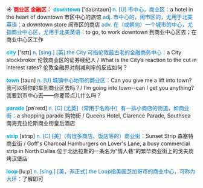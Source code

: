 ☀ <font color="red">**商业区 金融区：**</font>
<font color="sky blue">**downtown**</font> ['daʊntaʊn] 
<font color="#0070c0">n. [U] 市中心，商业区：</font>a hotel in the heart of downtown 市区中心的旅馆 <font color="#0070c0">adj. 市中心的，闹市区的，尤用于北美英语：</font>a downtown store 闹市区的商店 <font color="#0070c0">adv. 在（或朝向）一个城市的中心，尤指商业中心区，尤用于北美英语：</font>to go, to work downtown 到商业中心区去；在商业中心区工作

<font color="sky blue">**city**</font> ['sɪtɪ] 
<font color="#0070c0">n. [sing.] [英] the City 可指伦敦最古老的金融商务中心：</font>a City stockbroker 伦敦商业区的证券经纪人 / What is the City’s reaction to the cut in interest rates? 伦敦金融界对削减利率的反应如何？

<font color="sky blue">**town**</font> [taʊn] 
<font color="#0070c0">n. [U] 城镇中心地带的商业区：</font>Can you give me a lift into town? 我可以搭你的车到商业区去吗？/ I’m going into town--can I get you anything? 我要到市中心去——你要带点儿什么吗？
           
<font color="sky blue">**parade**</font> [pəˈreɪd]
<font color="#0070c0">n. [C] [尤英]（常用于名称中）有一排小商店的街道，如商业街：</font>a shopping parade 购物街 / Queens Hotel, Clarence Parade, Southsea 南海克拉伦斯商业街皇后酒店
                      
<font color="sky blue">**strip**</font> [strɪp]
 <font color="#0070c0">n. [C] [美]（有很多商店、饭店等的）商业街：</font>Sunset Strip 森塞特商业街 / Goff's Charcoal Hamburgers on Lover's Lane, a busy commercial strip in North Dallas 位于北达拉斯的一条名为“情人巷”的繁华商业街上的戈夫炭烤汉堡店
 
<font color="sky blue">**loop**</font> [lu:p]
<font color="#0070c0">n. [sing.] [美，非正式] the Loop指美国芝加哥市的商业中心，可称为大环：</font>了解即可

